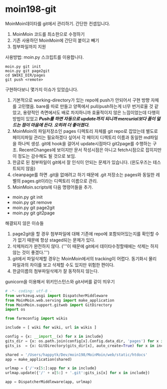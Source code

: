 # moin198-git

MoinMoin데이타를 git에서 관리하기. 간단한 컨셉입니다.

 1. MoinMoin 코드를 최소한으로 수정하기
 2. 기존 사용하던 MoinMoin에 간단히 붙이고 빼기
 3. 첨부파일까지 지원

사용방법:  moin.py 스크립트를 이용합니다.
```
moin.py git init
moin.py git page2git
cd $WIKI_DIR/pages
git push <remote>
```

구현하다보니 몇가지 이슈가 있었습니다.
 
 1. 기본적으로 working-directory가 있는 repo에 push가 안되어서 구현 방향 자체를 고민했음. bare를 따로 만들고 양쪽에서 pull/push하는게 너무 번거로울 것 같았고, 용량적인 측면에서도 배로 차지하니까 효율적이지 않은 느낌이었는데 다행히 방법이 있었고 ***Push를 하면 자동으로 update까지 되니까 mercurial보다 품이 덜 드는 점이 마음에 든다. 오히려 더 좋아졌다.***
 2. MoinMoin의 파일저장소인 pages 디렉토리 자체를 git repo로 잡았는데 별도로 페이지파일 관리는 필요하겠다 싶어서 각 페이지 디렉토리 이름과 동일한 md파일을 하나씩 생성. git에 hook을 걸어서 update시점마다 git2page를 수행하는 구조. RecentChanges에 보이지만 문서 작성시점은 아니고 fetch시점으로 잡히지만 이 정도는 감수해도 될 것으로 보임.
 3. 한글로 된 첨부파일이 git에서 잘 인식이 안되는 문제가 있습니다. (윈도우즈는 테스트되지 않음)
 4. cleanpage를 하면 .git을 없애려고 하기 때문에 .git 저장소는 pages와 동일한 레벨의 pages.git이라는 디렉토리 이름으로 관리.
 5. MoinMoin.scripts에 다음 명령어들을 추가.
  - moin.py git init
  - moin.py git remove
  - moin.py git page2git
  - moin.py git git2page

해결되지 않은 이슈들
 1. page2git을 할 경우 첨부파일에 대해 기존에 repo에 포함되어있는지를 확인할 수가 없기 때문에 항상 staged되는 문제가 있다.
 2. 삭제처리가 완전하지 않다. ('''이 때문에 git에서 데이타수정할때에는 삭제는 하지 않는 것이 좋겠다.''')
  1. git에서 파일삭제할 경우는 MoinMoin에서의 tracking이 어렵다. 동기화시 물리 파일과의 차이를 보고 삭제할 수도 있지만 위험한 편이다.
  1. 한글이름의 첨부파일삭제가 잘 동작하지 않는다.

gunicorn을 이용해서 위키인스턴스와 git서버를 같이 띄우기

```python
# -*- coding: utf-8 -
from werkzeug.wsgi import DispatcherMiddleware
from MoinMoin.web.serving import make_application
from MoinMoin.support.gitweb import GitDirectory
import os

from farmconfig import wikis

include = [ wiki for wiki, url in wikis ]

config = {x: __import__(x) for x in include}
gits_dir = {x: os.path.join(config[x].Config.data_dir, 'pages') for x in include}
gits_is  = {x: GitDirectory(gits_dir[x], auto_create=True) for x in include}

shared = '/Users/happytk/Dev/moin198/MoinMoin/web/static/htdocs'
app = make_application(shared)

urlmap = {'/'+x[5:]:app for x in include}
urlmap.update({'/' + x[5:] + '.git':gits_is[x] for x in include})

app = DispatcherMiddleware(app, urlmap)
```